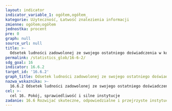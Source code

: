 ```yaml
---
layout: indicator
indicator_variable_1: ogółem,ogółem_
kategorie: Użyteczność, Łatwość znalezienia informacji
zmienne: ogółem;ogółem
jednostka: procent
pre: 0
graph: null
source_url: null
title: >-
  Odsetek ludności zadowolonej ze swojego ostatniego doświadczenia w kontakcie ze służbami publicznymi
permalink: /statistics_glob/16-6-2/
sdg_goal: 16
indicator: 16.6.2
target_id: '16.6.2'
graph_title: Odsetek ludności zadowolonej ze swojego ostatniego doświadczenia w kontakcie ze służbami publicznymi
nazwa_wskaznika: >-
  16.6.2 Odsetek ludności zadowolonej ze swojego ostatniego doświadczenia w kontakcie ze służbami publicznymi
cel: >-
  cel 16. Pokój, sprawiedliwość i silne instytucje
zadanie: 16.6 Rozwijać skuteczne, odpowiedzialne i przejrzyste instytucje na wszystkich szczeblach
---
```

